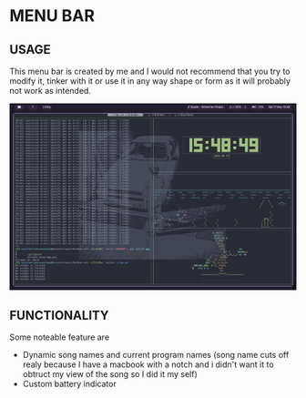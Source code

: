# MENU BAR

## USAGE

This menu bar is created by me and I would not recommend that you try to modify it, tinker with it or use it in any way shape or form as it will probably not work as intended.

![Example](Example/example.png "Example")

## FUNCTIONALITY

Some noteable feature are
- Dynamic song names and current program names (song name cuts off realy because I have a macbook with a notch and i didn't want it to obtruct my view of the song  so I did it my self)
- Custom battery indicator
